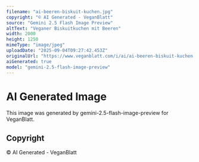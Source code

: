 ```yaml
---
filename: "ai-beeren-biskuit-kuchen.jpg"
copyright: "© AI Generated - VeganBlatt"
source: "Gemini 2.5 Flash Image Preview"
altText: "Veganer Biskuitkuchen mit Beeren"
width: 2000
height: 1250
mimeType: "image/jpeg"
uploadDate: "2025-09-04T09:27:42.453Z"
originalUrl: "https://www.veganblatt.com/i/ai/ai-beeren-biskuit-kuchen.jpg"
aiGenerated: true
model: "gemini-2.5-flash-image-preview"
---
```


# AI Generated Image

This image was generated by gemini-2.5-flash-image-preview for VeganBlatt.

## Copyright
© AI Generated - VeganBlatt
